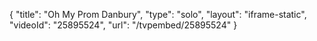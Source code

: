 {
    "title": "Oh My Prom Danbury",
    "type": "solo",
    "layout": "iframe-static",
    "videoId": "25895524",
    "url": "\/tvpembed\/25895524"
}